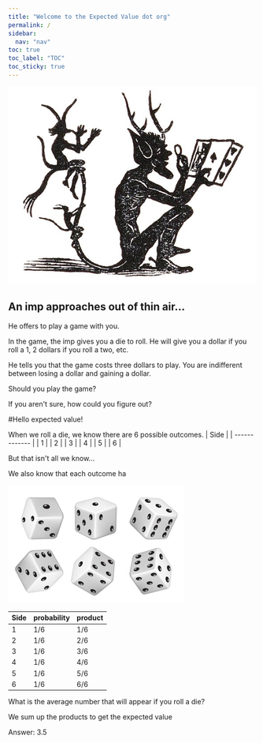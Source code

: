 ```yaml
---
title: "Welcome to the Expected Value dot org"
permalink: /
sidebar:
  nav: "nav"
toc: true
toc_label: "TOC"
toc_sticky: true
---
```

![imp](../assets/images/imp.jpeg) 


## An imp approaches out of thin air...

He offers to play a game with you. 

In the game, the imp gives you a die to roll. He will give you a dollar if you roll a 1, 2 dollars if you roll a two, etc. 

He tells you that the game costs three dollars to play. You are indifferent between losing a dollar and gaining a dollar. 

Should you play the game?

If you aren't sure, how could you figure out?

#Hello expected value!

When we roll a die, we know there are 6 possible outcomes. 
| Side  |
| ------------- |
| 1 |
| 2 |
| 3 |
| 4 |
| 5 |
| 6 |

But that isn't all we know...

We also know that each outcome ha


![dice](../assets/images/dierolling.jpeg)

| Side  | probability | product  | 
| ------------- | ------------- | ------------- |
| 1 | 1/6  | 1/6  | 
| 2  | 1/6  | 2/6 | 
| 3 | 1/6  | 3/6  | 
| 4  | 1/6  | 4/6 | 
| 5 | 1/6  | 5/6  | 
| 6  | 1/6  | 6/6 | 

What is the average number that will appear if you roll a die?

We sum up the products to get the expected value 

Answer: 3.5
